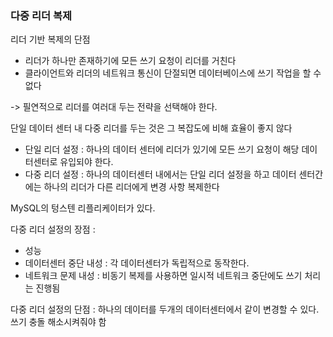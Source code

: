 ### 다중 리더 복제

리더 기반 복제의 단점
- 리더가 하나만 존재하기에 모든 쓰기 요청이 리더를 거친다
- 클라이언트와 리더의 네트워크 통신이 단절되면 데이터베이스에 쓰기 작업을 할 수 없다

-> 필연적으로 리더를 여러대 두는 전략을 선택해야 한다.

단일 데이터 센터 내 다중 리더를 두는 것은 그 복잡도에 비해 효율이 좋지 않다

- 단일 리더 설정 : 하나의 데이터 센터에 리더가 있기에 모든 쓰기 요청이 해당 데이터센터로 유입되야 한다.
- 다중 리더 설정 : 하나의 데이터센터 내에서는 단일 리더 설정을 하고 데이터 센터간에는 하나의 리더가 다른 리더에게 변경 사항 복제한다

MySQL의 텅스텐 리플리케이터가 있다.

다중 리더 설정의 장점 :
- 성능
- 데이터센터 중단 내성 : 각 데이터센터가 독립적으로 동작한다.
- 네트워크 문제 내성 : 비동기 복제를 사용하면 일시적 네트워크 중단에도 쓰기 처리는 진행됨

다중 리더 설정의 단점 : 하나의 데이터를 두개의 데이터센터에서 같이 변경할 수 있다. 쓰기 충돌 해소시켜줘야 함

